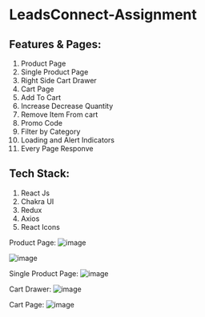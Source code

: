 # LeadsConnect-Assignment

## Features & Pages:
1. Product Page
2. Single Product Page
3. Right Side Cart Drawer
4. Cart Page
3. Add To Cart
4. Increase Decrease Quantity
5. Remove Item From cart
6. Promo Code
7. Filter by Category
6. Loading and Alert Indicators 
7. Every Page Responve 

## Tech Stack:
1. React Js
2. Chakra UI
3. Redux
4. Axios
5. React Icons

Product Page:
![image](https://user-images.githubusercontent.com/104199818/221406766-801b8c6c-b8cd-4b5f-8c4d-ba7752712794.png)

![image](https://user-images.githubusercontent.com/104199818/221406815-d4fd140d-ea22-4118-bdd9-a67b2e255266.png)

Single Product Page:
![image](https://user-images.githubusercontent.com/104199818/221406890-a1a3a65b-1bc0-4c60-8aa2-51961409d42b.png)

Cart Drawer:
![image](https://user-images.githubusercontent.com/104199818/221406846-641668d1-4a47-4141-9e12-19b31205f454.png)

Cart Page:
![image](https://user-images.githubusercontent.com/104199818/221406972-57e2e58f-3806-4b30-8d9a-37831173a35e.png)

